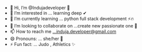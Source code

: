 - 👋 Hi, I’m @Indujadeveloper 🍁
- 👀 I’m interested in ... learning deep ✔
- 🌱 I’m currently learning ... python full stack development ⚡🔥
- 💞️ I’m looking to collaborate on ...create new passionate one 🍃
- 📫 How to reach me ...induja.developer@gmail.com
- 😄 Pronouns: ... she/her 🍂
- ⚡ Fun fact: ... Judo , Athletics ✨

<!---
Indujadeveloper/Indujadeveloper is a ✨ special ✨ repository because its `README.md` (this file) appears on your GitHub profile.
You can click the Preview link to take a look at your changes.
--->
